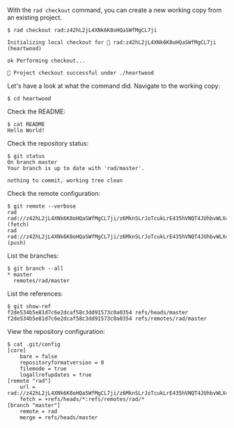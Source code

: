 With the `rad checkout` command, you can create a new working copy from an
existing project.

```
$ rad checkout rad:z42hL2jL4XNk6K8oHQaSWfMgCL7ji

Initializing local checkout for 🌱 rad:z42hL2jL4XNk6K8oHQaSWfMgCL7ji (heartwood)

ok Performing checkout...

🌱 Project checkout successful under ./heartwood

```

Let's have a look at what the command did. Navigate to the working copy:

```
$ cd heartwood
```

Check the README:
```
$ cat README
Hello World!
```

Check the repository status:

```
$ git status
On branch master
Your branch is up to date with 'rad/master'.

nothing to commit, working tree clean
```

Check the remote configuration:

```
$ git remote --verbose
rad	rad://z42hL2jL4XNk6K8oHQaSWfMgCL7ji/z6MknSLrJoTcukLrE435hVNQT4JUhbvWLX4kUzqkEStBU8Vi (fetch)
rad	rad://z42hL2jL4XNk6K8oHQaSWfMgCL7ji/z6MknSLrJoTcukLrE435hVNQT4JUhbvWLX4kUzqkEStBU8Vi (push)
```

List the branches:

```
$ git branch --all
* master
  remotes/rad/master
```

List the references:

```
$ git show-ref
f2de534b5e81d7c6e2dcaf58c3dd91573c0a0354 refs/heads/master
f2de534b5e81d7c6e2dcaf58c3dd91573c0a0354 refs/remotes/rad/master
```

View the repository configuration:

```
$ cat .git/config
[core]
	bare = false
	repositoryformatversion = 0
	filemode = true
	logallrefupdates = true
[remote "rad"]
	url = rad://z42hL2jL4XNk6K8oHQaSWfMgCL7ji/z6MknSLrJoTcukLrE435hVNQT4JUhbvWLX4kUzqkEStBU8Vi
	fetch = +refs/heads/*:refs/remotes/rad/*
[branch "master"]
	remote = rad
	merge = refs/heads/master
```
